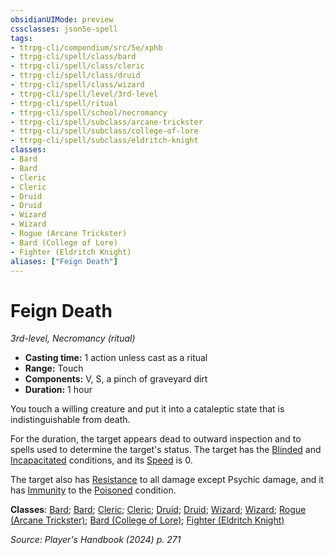 ```yaml
---
obsidianUIMode: preview
cssclasses: json5e-spell
tags:
- ttrpg-cli/compendium/src/5e/xphb
- ttrpg-cli/spell/class/bard
- ttrpg-cli/spell/class/cleric
- ttrpg-cli/spell/class/druid
- ttrpg-cli/spell/class/wizard
- ttrpg-cli/spell/level/3rd-level
- ttrpg-cli/spell/ritual
- ttrpg-cli/spell/school/necromancy
- ttrpg-cli/spell/subclass/arcane-trickster
- ttrpg-cli/spell/subclass/college-of-lore
- ttrpg-cli/spell/subclass/eldritch-knight
classes:
- Bard
- Bard
- Cleric
- Cleric
- Druid
- Druid
- Wizard
- Wizard
- Rogue (Arcane Trickster)
- Bard (College of Lore)
- Fighter (Eldritch Knight)
aliases: ["Feign Death"]
---
```

# Feign Death
*3rd-level, Necromancy (ritual)*  


- **Casting time:** 1 action unless cast as a ritual
- **Range:** Touch
- **Components:** V, S, a pinch of graveyard dirt
- **Duration:** 1 hour

You touch a willing creature and put it into a cataleptic state that is indistinguishable from death.

For the duration, the target appears dead to outward inspection and to spells used to determine the target's status. The target has the [Blinded](Mechanics/rules/conditions.md#Blinded) and [Incapacitated](Mechanics/rules/conditions.md#Incapacitated) conditions, and its [Speed](Mechanics/rules/variant-rules/speed-xphb.md) is 0.

The target also has [Resistance](Mechanics/rules/variant-rules/resistance-xphb.md) to all damage except Psychic damage, and it has [Immunity](Mechanics/rules/variant-rules/immunity-xphb.md) to the [Poisoned](Mechanics/rules/conditions.md#Poisoned) condition.

**Classes**: [Bard](list-spells-classes-bard); [Bard](list-spells-classes-bard); [Cleric](list-spells-classes-cleric); [Cleric](list-spells-classes-cleric); [Druid](list-spells-classes-druid); [Druid](list-spells-classes-druid); [Wizard](list-spells-classes-wizard); [Wizard](list-spells-classes-wizard); [Rogue (Arcane Trickster)](list-spells-classes-rogue-xphb-arcane-trickster-xphb); [Bard (College of Lore)](list-spells-classes-bard-xphb-college-of-lore-xphb); [Fighter (Eldritch Knight)](list-spells-classes-fighter-xphb-eldritch-knight-xphb)

*Source: Player's Handbook (2024) p. 271*